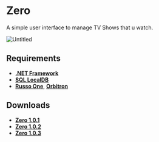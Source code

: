 # Zero
A simple user interface to manage TV Shows that u watch.

![Untitled](https://user-images.githubusercontent.com/46932317/215017888-72cea124-70fe-4573-bdbe-f807df8b7981.jpg)

## Requirements
* **[.NET Framework](https://dotnet.microsoft.com/en-us/download/dotnet-framework/thank-you/net48-offline-installer)**
* **[SQL LocalDB](https://download.microsoft.com/download/7/c/1/7c14e92e-bdcb-4f89-b7cf-93543e7112d1/SqlLocalDB.msi)**
* **[Russo One](https://fonts.google.com/specimen/Russo+One)**, **[Orbitron](https://fonts.google.com/specimen/Orbitron)**


## Downloads
* **[Zero 1.0.1](https://github.com/Pahasara/Zero/releases/download/Zero_v1.0.1/bin.zip)**
* **[Zero 1.0.2](https://github.com/Pahasara/Zero/releases/download/Zero_v1.0.2/bin.zip)**
* **[Zero 1.0.3](https://github.com/Pahasara/Zero/releases/download/Zero_v1.0.3/bin.zip)**
